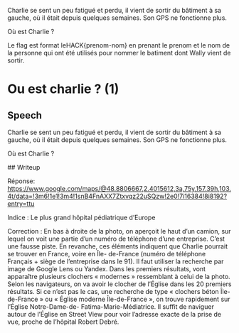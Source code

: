 Charlie se sent un peu fatigué et perdu, il vient de sortir du bâtiment à sa gauche, où il
était depuis quelques semaines. Son GPS ne fonctionne plus.


Où est Charlie ?

Le flag est format leHACK{prenom-nom} en prenant le prenom et le nom de la personne qui ont été utilisés pour nommer le batiment dont Wally vient de sortir.
# Ou est charlie ? (1)

## Speech

Charlie se sent un peu fatigué et perdu, il vient de sortir du bâtiment à sa gauche, où il
était depuis quelques semaines. Son GPS ne fonctionne plus.


Où est Charlie ?

## Writeup

Réponse: https://www.google.com/maps/@48.8806667,2.4015612,3a,75y,157.39h,103.4t/data=!3m6!1e1!3m4!1snB4FnAXX7Ztxvqz22uSQzw!2e0!7i16384!8i8192?entry=ttu


Indice : Le plus grand hôpital pédiatrique d’Europe


Correction : En bas à droite de la photo, on aperçoit le haut d’un camion, sur lequel on voit
une partie d’un numéro de téléphone d’une entreprise. C’est une fausse piste. En
revanche, ces éléments indiquent que Charlie pourrait se trouver en France, voire en Île-
de-France (numéro de téléphone Français + siège de l’entreprise dans le 91).
Il faut utiliser la recherche par image de Google Lens ou Yandex. Dans les premiers
résultats, vont apparaître plusieurs clochers « modernes » ressemblant à celui de la
photo. Selon les navigateurs, on va avoir le clocher de l’Église dans les 20 premiers
résultats. Si ce n’est pas le cas, une recherche de type « clochers béton Île-de-France »
ou « Église moderne Île-de-France », on trouve rapidement sur l’Église Notre-Dame-de-
Fatima-Marie-Médiatrice. Il suffit de naviguer autour de l’Église en Street View pour voir
l’adresse exacte de la prise de vue, proche de l’hôpital Robert Debré.

